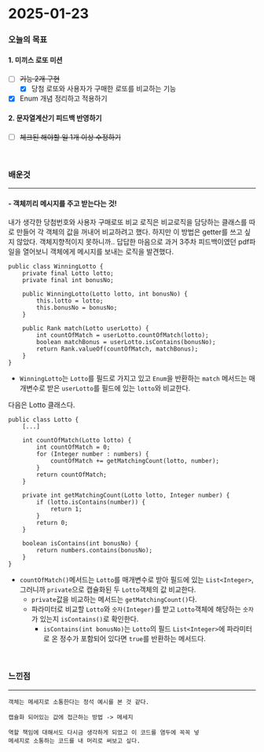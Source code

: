 # 2025-01-23

### 오늘의 목표

#### 1. 미끼스 로또 미션
- [ ] ~~기능 2개 구현~~
    - [x] 당첨 로또와 사용자가 구매한 로또를 비교하는 기능
- [x] Enum 개념 정리하고 적용하기

#### 2. 문자열계산기 피드백 반영하기
- [ ] ~~체크된 해야할 일 1개 이상 수정하기~~


<br>

### 배운것
- - -

#### - 객체끼리 메시지를 주고 받는다는 것!
내가 생각한 당첨번호와 사용자 구매로또 비교 로직은
비교로직을 담당하는 클래스를 따로 만들어 각 객체의 값을 꺼내어 비교하려고 했다.
하지만 이 방법은 getter를 쓰고 싶지 않았다. 객체지향적이지 못하니까..
답답한 마음으로 과거 3주차 피드백이였던 pdf파일을 열어보니 객체에게 메시지를 보내는 로직을 발견했다.
```
public class WinningLotto {
    private final Lotto lotto;
    private final int bonusNo;

    public WinningLotto(Lotto lotto, int bonusNo) {
        this.lotto = lotto;
        this.bonusNo = bonusNo;
    }

    public Rank match(Lotto userLotto) {
        int countOfMatch = userLotto.countOfMatch(lotto);
        boolean matchBonus = userLotto.isContains(bonusNo);
        return Rank.valueOf(countOfMatch, matchBonus);
    }
}
```
- `WinningLotto`는 `Lotto`를 필드로 가지고 있고
`Enum`을 반환하는 `match` 메서드는 매개변수로 받은 `userLotto`를 필드에 있는 `lotto`와 비교한다.

다음은 Lotto 클래스다.
```
public class Lotto {
    [...]

    int countOfMatch(Lotto lotto) {
        int countOfMatch = 0;
        for (Integer number : numbers) {
            countOfMatch += getMatchingCount(lotto, number);
        }
        return countOfMatch;
    }

    private int getMatchingCount(Lotto lotto, Integer number) {
        if (lotto.isContains(number)) {
            return 1;
        }
        return 0;
    }

    boolean isContains(int bonusNo) {
        return numbers.contains(bonusNo);
    }
}
```
- `countOfMatch()`메서드는 `Lotto`를 매개변수로 받아 필드에 있는 `List<Integer>`, 그러니까 `private`으로 캡슐화된 두 `Lotto`객체의 값 비교한다.
    - `private`값을 비교하는 메서드는 `getMatchingCount()`다.
    - 파라미터로 비교할 `Lotto`와 `숫자(Integer)`를 받고 `Lotto`객체에 해당하는 `숫자`가 있는지 `isContains()`로 확인한다.
        - `isContains(int bonusNo)`는 `Lotto`의 필드 `List<Integer>`에 파라미터로 온 정수가 포함되어 있다면 `true`를 반환하는 메서드다.

<br>

### 느낀점
- - -
    객체는 메세지로 소통한다는 정석 예시를 본 것 같다.

    캡슐화 되어있는 값에 접근하는 방법 -> 메세지

    역할 책임에 대해서도 다시금 생각하게 되었고 이 코드를 염두에 꼭꼭 넣
    메세지로 소통하는 코드를 내 머리로 써보고 싶다.
    